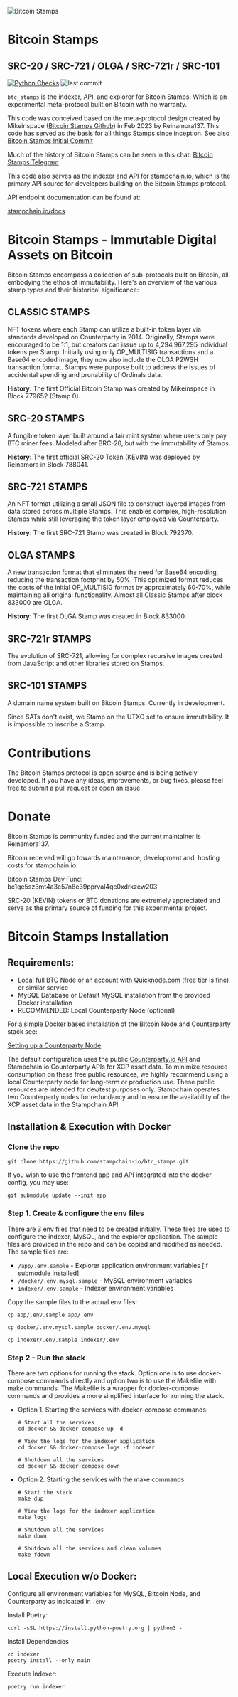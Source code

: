 ![Bitcoin Stamps](https://ipfs.io/ipfs/QmYnuPtWj6NyW1Rrrp5dU489rwPCAfH9Atxuq1Ap7v5cNU)

# Bitcoin Stamps 

## SRC-20 / SRC-721 / OLGA / SRC-721r / SRC-101

[![Python Checks](https://github.com/stampchain-io/btc_stamps/actions/workflows/python-check.yml/badge.svg)](https://github.com/stampchain-io/btc_stamps/actions/workflows/python-check.yml)
![last commit](https://img.shields.io/github/last-commit/stampchain-io/btc_stamps)


`btc_stamps` is the indexer, API, and explorer for Bitcoin Stamps. Which is an
experimental meta-protocol built on Bitcoin with no warranty.

This code was conceived based on the meta-protocol design created by Mikeinspace
([Bitcoin Stamps Github](https://github.com/mikeinspace/stamps)) in Feb 2023 by
Reinamora137. This code has served as the basis for all things Stamps since inception.
 See also [Bitcoin Stamps Initial Commit](https://github.com/mikeinspace/stamps/commit/a04461c541cd3eb3c0fcc59eff0f16c24911c014)

Much of the history of Bitcoin Stamps can be seen in this chat: [Bitcoin Stamps Telegram](https://t.me/BitcoinStamps)

This code also serves as the indexer and API for [stampchain.io](https://stampchain.io/),
which is the primary API source for developers building on the Bitcoin Stamps protocol. 

API endpoint documentation can be found at:

[stampchain.io/docs](https://stampchain.io/docs)

# Bitcoin Stamps - Immutable Digital Assets on Bitcoin

Bitcoin Stamps encompass a collection of sub-protocols built on Bitcoin, all
embodying the ethos of immutability. Here's an overview of the various stamp
types and their historical significance:

## CLASSIC STAMPS
NFT tokens where each Stamp can utilize a built-in token layer via standards
developed on Counterparty in 2014. Originally, Stamps were encouraged to be 1:1,
but creators can issue up to 4,294,967,295 individual tokens per Stamp.
Initially using only OP_MULTISIG transactions and a Base64 encoded image, they
now also include the OLGA P2WSH transaction format. Stamps were purpose built
to address the issues of accidental spending and prunability of Ordinals data.

**History**: The first Official Bitcoin Stamp was created by Mikeinspace in
Block 779652 (Stamp 0).

## SRC-20 STAMPS
A fungible token layer built around a fair mint system where users only pay BTC
miner fees. Modeled after BRC-20, but with the immutability of Stamps.

**History**: The first official SRC-20 Token (KEVIN) was deployed by Reinamora
in Block 788041.

## SRC-721 STAMPS
An NFT format utilizing a small JSON file to construct layered images from data
stored across multiple Stamps. This enables complex, high-resolution Stamps
while still leveraging the token layer employed via Counterparty.

**History**: The first SRC-721 Stamp was created in Block 792370.

## OLGA STAMPS
A new transaction format that eliminates the need for Base64 encoding, reducing
the transaction footprint by 50%. This optimized format reduces the  costs of 
the initial OP_MULTISIG format by approximately 60-70%, while maintaining all
original functionality. Almost all Classic Stamps after block 833000 are OLGA.

**History**: The first OLGA Stamp was created in Block 833000.

## SRC-721r STAMPS
The evolution of SRC-721, allowing for complex recursive images created from
JavaScript and other libraries stored on Stamps.

## SRC-101 STAMPS
A domain name system built on Bitcoin Stamps. Currently in development.

Since SATs don't exist, we Stamp on the UTXO set to ensure immutability. It is
impossible to inscribe a Stamp.

# Contributions

The Bitcoin Stamps protocol is open source and is being actively developed. 
If you have any ideas, improvements, or bug fixes, please feel free to submit
a pull request or open an issue.


# Donate

Bitcoin Stamps is community funded and the current maintainer is Reinamora137.

Bitcoin received will go towards maintenance, development and, hosting costs 
for stampchain.io. 

Bitcoin Stamps Dev Fund: bc1qe5sz3mt4a3e57n8e39pprval4qe0xdrkzew203

SRC-20 (KEVIN) tokens or BTC donations are extremely appreciated and serve
as the primary source of funding for this experimental project.


# Bitcoin Stamps Installation

## Requirements:

- Local full BTC Node or an account with [Quicknode.com](https://www.quicknode.com/)
  (free tier is fine) or similar service
- MySQL Database or Default MySQL installation from the provided Docker installation
- RECOMMENDED: Local Counterparty Node (optional)

For a simple Docker based installation of the Bitcoin Node and Counterparty stack see:

[Setting up a Counterparty Node](https://docs.counterparty.io/docs/basics/getting-started/)

The default configuration uses the public [Counterparty.io API](https://api.counterparty.io/)
and Stampchain.io Counterparty APIs for XCP asset data. To minimize resource
consumption on these free public resources, we highly recommend using a local
Counterparty node for long-term or production use. These public resources are
intended for dev/test purposes only. Stampchain operates two Counterparty nodes
for redundancy and to ensure the availability of the XCP asset data in the
Stampchain API.

## Installation & Execution with Docker

### Clone the repo

`git clone https://github.com/stampchain-io/btc_stamps.git`

If you wish to use the frontend app and API integrated into the docker config, you may use:

`git submodule update --init app`

### Step 1. Create & configure the env files

There are 3 env files that need to be created initially. These files are used to
configure the indexer, MySQL, and the explorer application. The sample files are
provided in the repo and can be copied and modified as needed. The sample files
are:

- `/app/.env.sample` - Explorer application environment variables [if submodule installed]
- `/docker/.env.mysql.sample` - MySQL environment variables
- `indexer/.env.sample` - Indexer environment variables

Copy the sample files to the actual env files:


```shell
cp app/.env.sample app/.env
```

```shell
cp docker/.env.mysql.sample docker/.env.mysql
```

```shell
cp indexer/.env.sample indexer/.env
```

### Step 2 - Run the stack

There are two options for running the stack. Option one is to use docker-compose
commands directly and option two is to use the Makefile with make commands. The
Makefile is a wrapper for docker-compose commands and provides a more simplified
interface for running the stack.

- Option 1. Starting the services with docker-compose commands:

  ```shell
  # Start all the services
  cd docker && docker-compose up -d
  ```

  ```shell
  # View the logs for the indexer application
  cd docker && docker-compose logs -f indexer
  ```

  ```shell
  # Shutdown all the services
  cd docker && docker-compose down
  ```

- Option 2. Starting the services with the make commands:

  ```shell
  # Start the stack
  make dup
  ```

  ```shell
  # View the logs for the indexer application
  make logs
  ```

  ```shell
  # Shutdown all the services
  make down
  ```

  ```shell
  # Shutdown all the services and clean volumes
  make fdown
  ```

## Local Execution w/o Docker:

Configure all environment variables for MySQL, Bitcoin Node, and Counterparty as
indicated in `.env`

Install Poetry:

```shell
curl -sSL https://install.python-poetry.org | python3 -
```

Install Dependencies

```shell
cd indexer
poetry install --only main
```

Execute Indexer:

```shell
poetry run indexer
```
